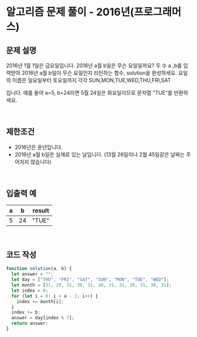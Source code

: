 # 알고리즘 문제 풀이 - 2016년(프로그래머스)

## 문제 설명

2016년 1월 1일은 금요일입니다. 2016년 a월 b일은 무슨 요일일까요? 두 수 a ,b를 입력받아 2016년 a월 b일이 무슨 요일인지 리턴하는 함수, solution을 완성하세요. 요일의 이름은 일요일부터 토요일까지 각각 SUN,MON,TUE,WED,THU,FRI,SAT

입니다. 예를 들어 a=5, b=24라면 5월 24일은 화요일이므로 문자열 "TUE"를 반환하세요.

<br>

## 제한조건

- 2016년은 윤년입니다.
- 2016년 a월 b일은 실제로 있는 날입니다. (13월 26일이나 2월 45일같은 날짜는 주어지지 않습니다)

<br>

## 입출력 예

|  a  |  b  | result |
| :-: | :-: | :----: |
|  5  | 24  | "TUE"  |

 <br>

## 코드 작성

```js
function solution(a, b) {
  let answer = "";
  let day = ["THU", "FRI", "SAT", "SUN", "MON", "TUE", "WED"];
  let month = [31, 29, 31, 30, 31, 30, 31, 31, 30, 31, 30, 31];
  let index = 0;
  for (let i = 0; i < a - 1; i++) {
    index += month[i];
  }
  index += b;
  answer = day[index % 7];
  return answer;
}
```

<br>
